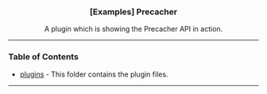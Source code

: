  <h3 align="center">[Examples] Precacher</h3>

  <p align="center">
    A plugin which is showing the Precacher API in action.
    <br/>
  </p>
</p>

---

### Table of Contents

- [plugins](./plugins) - This folder contains the plugin files.

---
